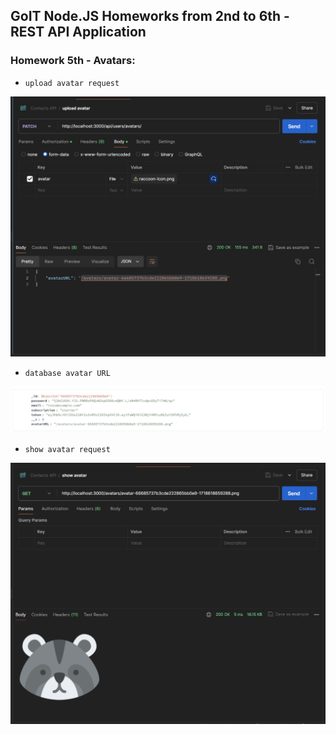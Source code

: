 ## GoIT Node.JS Homeworks from 2nd to 6th - REST API Application

### Homework 5th - Avatars:

- `upload avatar request`

![get list](./screenshots/upload-avatar-request.png)

- `database avatar URL`

![get list](./screenshots/DB-avatar-URL.png)

- `show avatar request`

![get list](./screenshots/show-avatar-request.png)
